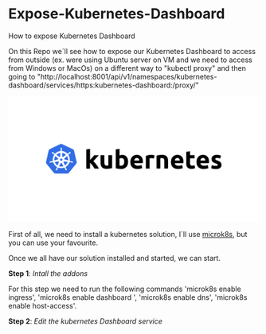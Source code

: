# Expose-Kubernetes-Dashboard
How to expose Kubernetes Dashboard

On this Repo we´ll see how to expose our Kubernetes Dashboard to access from outside (ex. were using Ubuntu server on VM and we need to access from Windows or MacOs) on a different way to "kubectl proxy" and then going to "http://localhost:8001/api/v1/namespaces/kubernetes-dashboard/services/https:kubernetes-dashboard:/proxy/"

![alt text](https://github.com/DockerSailor/Expose-Kubernetes-Dashboard/blob/main/kube.png?raw=true)

First of all, we need to install a kubernetes solution, I´ll use [microk8s](https://ubuntu.com/tutorials/install-a-local-kubernetes-with-microk8s#3-enable-addons), but you can use your favourite. 

Once we all have our solution installed and started, we can start.

**Step 1**: *Intall the addons*

For this step we need to run the following commands 'microk8s enable ingress', 'microk8s enable dashboard ', 'microk8s enable dns', 'microk8s enable host-access'.

**Step 2**: *Edit the kubernetes Dashboard service*
